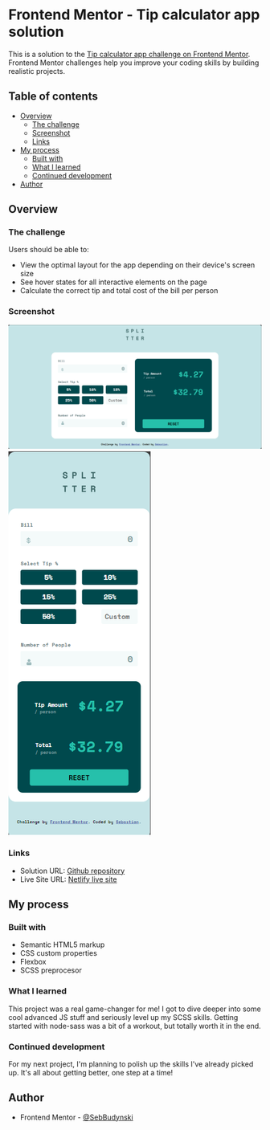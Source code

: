 # Frontend Mentor - Tip calculator app solution

This is a solution to the [Tip calculator app challenge on Frontend Mentor](https://www.frontendmentor.io/challenges/tip-calculator-app-ugJNGbJUX). Frontend Mentor challenges help you improve your coding skills by building realistic projects.

## Table of contents

- [Overview](#overview)
  - [The challenge](#the-challenge)
  - [Screenshot](#screenshot)
  - [Links](#links)
- [My process](#my-process)
  - [Built with](#built-with)
  - [What I learned](#what-i-learned)
  - [Continued development](#continued-development)
- [Author](#author)


## Overview

### The challenge

Users should be able to:

- View the optimal layout for the app depending on their device's screen size
- See hover states for all interactive elements on the page
- Calculate the correct tip and total cost of the bill per person

### Screenshot

![Screenshot of desktop version](./images/screenshot-desktop.png)
![Screenshot of mobile version](./images/screenshot-mobile.png)


### Links

- Solution URL: [Github repository](https://github.com/SebBudynski/tip-calculator)
- Live Site URL: [Netlify live site](https://tip-calculator-sebastian.netlify.app/)

## My process

### Built with

- Semantic HTML5 markup
- CSS custom properties
- Flexbox
- SCSS preprocesor



### What I learned

This project was a real game-changer for me! I got to dive deeper into some cool advanced JS stuff and seriously level up my SCSS skills. Getting started with node-sass was a bit of a workout, but totally worth it in the end.

### Continued development

For my next project, I'm planning to polish up the skills I've already picked up. It's all about getting better, one step at a time!


## Author

- Frontend Mentor - [@SebBudynski](https://www.frontendmentor.io/profile/SebBudynski)


